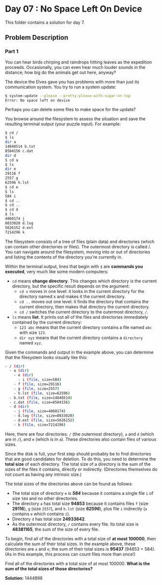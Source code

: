 # Day 07 : No Space Left On Device

This folder contains a solution for day 7.

## Problem Description

### Part 1

You can hear birds chirping and raindrops hitting leaves as the expedition proceeds. Occasionally, you can even hear much louder sounds in the distance; how big do the animals get out here, anyway?

The device the Elves gave you has problems with more than just its communication system. You try to run a system update:

```bash
$ system-update --please --pretty-please-with-sugar-on-top
Error: No space left on device
```

Perhaps you can delete some files to make space for the update?

You browse around the filesystem to assess the situation and save the resulting terminal output (your puzzle input). For example:

```bash
$ cd /
$ ls
dir a
14848514 b.txt
8504156 c.dat
dir d
$ cd a
$ ls
dir e
29116 f
2557 g
62596 h.lst
$ cd e
$ ls
584 i
$ cd ..
$ cd ..
$ cd d
$ ls
4060174 j
8033020 d.log
5626152 d.ext
7214296 k
```

The filesystem consists of a tree of files (plain data) and directories (which can contain other directories or files). The outermost directory is called /. You can navigate around the filesystem, moving into or out of directories and listing the contents of the directory you're currently in.

Within the terminal output, lines that begin with ```$``` are **commands you executed**, very much like some modern computers:

  * ```cd``` means **change directory**. This changes which directory is the current directory, but the specific result depends on the argument:
    * ```cd x``` moves in one level: it looks in the current directory for the directory named x and makes it the current directory.
    * ```cd ..``` moves out one level: it finds the directory that contains the current directory, then makes that directory the current directory.
    * ```cd /``` switches the current directory to the outermost directory, ```/```.
  * ```ls``` means **list**. It prints out all of the files and directories immediately contained by the current directory:
    * ```123 abc``` means that the current directory contains a file named ```abc``` with size ```123```.
    * ```dir xyz``` means that the current directory contains a ```directory``` named ```xyz```.

Given the commands and output in the example above, you can determine that the filesystem looks visually like this:

```bash
- / (dir)
  - a (dir)
    - e (dir)
      - i (file, size=584)
    - f (file, size=29116)
    - g (file, size=2557)
    - h.lst (file, size=62596)
  - b.txt (file, size=14848514)
  - c.dat (file, size=8504156)
  - d (dir)
    - j (file, size=4060174)
    - d.log (file, size=8033020)
    - d.ext (file, size=5626152)
    - k (file, size=7214296)
```

Here, there are four directories: ```/``` (the outermost directory), ```a``` and ```d``` (which are in ```/```), and ```e``` (which is in ```a```). These directories also contain files of various sizes.

Since the disk is full, your first step should probably be to find directories that are good candidates for deletion. To do this, you need to determine the **total size** of each directory. The total size of a directory is the sum of the sizes of the files it contains, directly or indirectly. (Directories themselves do not count as having any intrinsic size.)

The total sizes of the directories above can be found as follows:

  * The total size of directory ```e``` is ***584*** because it contains a single file ```i``` of size ```584``` and no other directories.
  * The directory ```a``` has total size **94853** because it contains files ```f``` (size **29116**), ```g``` (size ```2557```), and ```h.lst``` (size ***62596***), plus file ```i``` indirectly (````a```` contains ```e``` which contains ```i```).
  * Directory ```d``` has total size **24933642**.
  * As the outermost directory, ```/``` contains every file. Its total size is **48381165**, the sum of the size of every file.

To begin, find all of the directories with a total size of **at most 100000**, then calculate the sum of their total sizes. In the example above, these directories are ```a``` and ```e```; the sum of their total sizes is **95437** (94853 + 584). (As in this example, this process can count files more than once!)

Find all of the directories with a total size of at most 100000. **What is the sum of the total sizes of those directories?**

**Solution:** 1444896